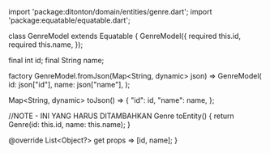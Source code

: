 import 'package:ditonton/domain/entities/genre.dart';
import 'package:equatable/equatable.dart';

class GenreModel extends Equatable {
  GenreModel({
    required this.id,
    required this.name,
  });

  final int id;
  final String name;

  factory GenreModel.fromJson(Map<String, dynamic> json) => GenreModel(
        id: json["id"],
        name: json["name"],
      );

  Map<String, dynamic> toJson() => {
        "id": id,
        "name": name,
      };

//NOTE - INI YANG HARUS DITAMBAHKAN
  Genre toEntity() {
    return Genre(id: this.id, name: this.name);
  }

  @override
  List<Object?> get props => [id, name];
}
